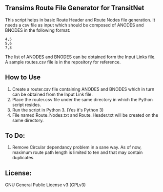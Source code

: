 Transims Route File Generator for TransitNet
---------------------------------------------

This script helps in basic Route Header and Route Nodes file generation. It needs a csv file as input which should be composed of ANODES and BNODES in the following format:

    4,5
    5,6
    7,8

The list of ANODES and BNODES can be obtained form the Input Links file. A sample routes.csv file is in the repository for reference.

How to Use
----------
1. Create a router.csv file containing ANODES and BNODES which in turn can be obtained from the Input Link file.
2. Place the router.csv file under the same directory in which the Python script resides.
3. Run the script in Python 3. (Yes it's Python 3)
4. File named Route_Nodes.txt and Route_Header.txt will be created on the same directory.


To Do:
-------
1. Remove Circular dependancy problem in a sane way. As of now, maximum route path length is limited to ten and that may contain duplicates. 
 
License:
--------
GNU General Public License v3 (GPLv3)

